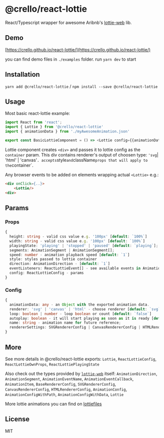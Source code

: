 # @crello/react-lottie

React/Typescript wrapper for awesome Aribnb's [lottie-web](https://github.com/airbnb/lottie-web) lib.

## Demo 
[https://crello.github.io/react-lottie/](https://crello.github.io/react-lottie/)

you can find demo files in `./examples` folder. run `yarn dev` to start

## Installation
`yarn add @crello/react-lottie` / `npm install --save @crello/react-lottie`

## Usage
Most basic react-lottie example:
```typescript
import React from 'react';
import { Lottie } from '@crello/react-lottie'
import { animationData } from './myAwesomeAnimation.json'

export const BasicLottieComponent = () => <Lottie config={{animationData: animationData}}>
```

Lottie component creates `<div>` and passes it to lottie config as the `container` param. This div contains renderer's output of choosen type: `'svg`| 'html' | 'canvas'`. `<Lottie>` accepts `style` and `className` props that will apply to the `container`. 

Any browser events to be added on elements wrapping actual `<Lottie>` e.g.:
```html
<div onClick={..}>
    <Lottie/>
<div>
```

## Params

### Props
```typescript
{
  height: string - valid css value e.g. '100px' [default: `100%`]
  width: string - valid css value e.g. '100px' [default: `100%`]
  playingState: 'playing' | 'stopped' | 'paused' [default: `playing`];
  segments: AnimationSegment | AnimationSegment[];
  speed: number - animation playback speed [default: `1`]
  style: styles passed to lottie container
  direction: AnimationDirection - [default: `1`]
  eventListeners: ReactLottieEvent[] - see available events in AnimationEventName from 'lottie-web'
  config: ReactLottieConfig - params
}
```

### Config
```typescript
{
  animationData: any - an Object with the exported animation data.
  renderer: 'svg' | 'canvas' | 'html' - choose renderer [default: `svg`]
  loop: boolean | number - loop boolean or count [default: `false`]
  autoplay: boolean - it will start playing as soon as it is ready [default: `true`]
  name: string - animation name for future reference;
  rendererSettings: SVGRendererConfig | CanvasRendererConfig | HTMLRendererConfig;
}
```

## More

See more details in @crello/react-lottie exports: `Lottie`, `ReactLottieConfig`, `ReactLottieOwnProps`, `ReactLottiePlayingState`

Also check out the types provided by [`lottie-web`](https://github.com/airbnb/lottie-web/blob/master/index.d.ts) itself: `AnimationDirection`, `AnimationSegment`, `AnimationEventName`, `AnimationEventCallback`, `AnimationItem`, `BaseRendererConfig`, `SVGRendererConfig`, `CanvasRendererConfig`, `HTMLRendererConfig`, `AnimationConfig`, `AnimationConfigWithPath`, `AnimationConfigWithData`, `Lottie`

More lottie animations you can find on [lottiefiles](https://www.lottiefiles.com/)

## License
MIT